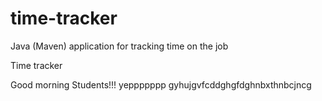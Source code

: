 # time-tracker
Java (Maven) application for tracking time on the job

Time tracker

Good morning Students!!!
yeppppppp
gyhujgvfcddghgfdghnbxthnbcjncg
